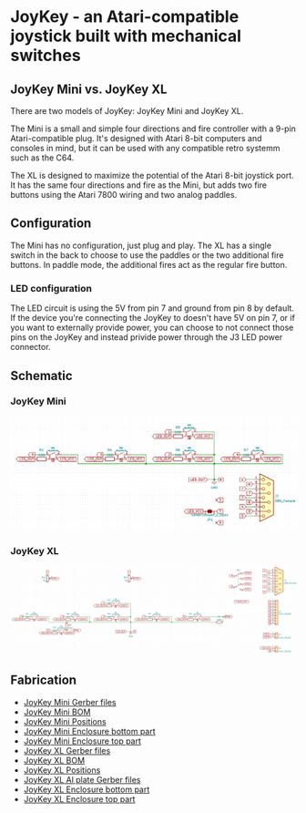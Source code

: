 # JoyKey - an Atari-compatible joystick built with mechanical switches

## JoyKey Mini vs. JoyKey XL

There are two models of JoyKey: JoyKey Mini and JoyKey XL.

The Mini is a small and simple four directions and fire controller with a 9-pin Atari-compatible plug. It's designed with Atari 8-bit computers and consoles in mind, but it can be used with any compatible retro systemm such as the C64.

The XL is designed to maximize the potential of the Atari 8-bit joystick port.
It has the same four directions and fire as the Mini, but adds two fire buttons using the Atari 7800 wiring and two analog paddles.

## Configuration

The Mini has no configuration, just plug and play. The XL has a single switch in the back to choose to use the paddles or the two additional fire buttons.
In paddle mode, the additional fires act as the regular fire button.

### LED configuration

The LED circuit is using the 5V from pin 7 and ground from pin 8 by default.
If the device you're connecting the JoyKey to doesn't have 5V on pin 7, or if you want to externally provide power, you can choose to not connect those pins on the JoyKey and instead privide power through the J3 LED power connector.

## Schematic

### JoyKey Mini

![JoyKey Mini Schematic](JoyKeyMini_Schematic.png)

### JoyKey XL

![JoyKey XL Schematic](JoyKeyXL_Schematic.png)

## Fabrication

* [JoyKey Mini Gerber files](Fabrication/JoyKeyMini.zip)
* [JoyKey Mini BOM](Fabrication/JoyKeyMini-BOM.csv)
* [JoyKey Mini Positions](Fabrication/JoyKeyMini-all-pos.csv)
* [JoyKey Mini Enclosure bottom part](Case/JoyKeyMiniCase-Bottom.stl)
* [JoyKey Mini Enclosure top part](Case/JoyKeyMiniCase-Top.stl)
* [JoyKey XL Gerber files](Fabrication/JoyKeyXL.zip)
* [JoyKey XL BOM](Fabrication/JoyKeyMX-BOM.csv)
* [JoyKey XL Positions](Fabrication/JoyKeyMX-top-pos.csv)
* [JoyKey XL Al plate Gerber files](Fabrication/JoyKeyMX-plate.zip)
* [JoyKey XL Enclosure bottom part](Case/JoyKeyMiniCase-Bottom.stl)
* [JoyKey XL Enclosure top part](Case/JoyKeyMiniCase-Top.stl)
